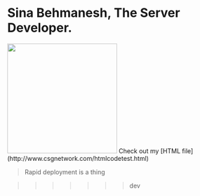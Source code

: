 Sina Behmanesh, The Server Developer.
===

<img src="https://i.giphy.com/media/v1.Y2lkPTc5MGI3NjExbThpYWM2NDh0aGloeHg5aDlpNjQyYXJ1c3l5ZDNwNGsweHpjbDdlaCZlcD12MV9pbnRlcm5hbF9naWZfYnlfaWQmY3Q9Zw/JIX9t2j0ZTN9S/giphy.gif" width="250">
Check out my [HTML file](http://www.csgnetwork.com/htmlcodetest.html)


> Rapid deployment is a thing

>>>>>>> dev
